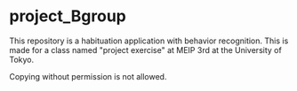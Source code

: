 # project_Bgroup
This repository is a habituation application with behavior recognition. 
This is made for a class named "project exercise" at MEIP 3rd at the University of Tokyo.

Copying without permission is not allowed.

